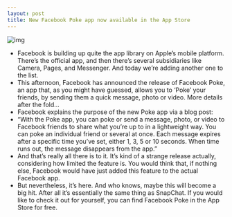 ```yaml
---
layout: post
title: New Facebook Poke app now available in the App Store
---
```

![img](http://media.idownloadblog.com/wp-content/uploads/2012/12/facebook-poke.png)
* Facebook is building up quite the app library on Apple’s mobile platform. There’s the official app, and then there’s several subsidiaries like Camera, Pages, and Messenger. And today we’re adding another one to the list.
* This afternoon, Facebook has announced the release of Facebook Poke, an app that, as you might have guessed, allows you to ‘Poke’ your friends, by sending them a quick message, photo or video. More details after the fold…
* Facebook explains the purpose of the new Poke app via a blog post:
* “With the Poke app, you can poke or send a message, photo, or video to Facebook friends to share what you’re up to in a lightweight way. You can poke an individual friend or several at once. Each message expires after a specific time you’ve set, either 1, 3, 5 or 10 seconds. When time runs out, the message disappears from the app.”
* And that’s really all there is to it. It’s kind of a strange release actually, considering how limited the feature is. You would think that, if nothing else, Facebook would have just added this feature to the actual Facebook app.
* But nevertheless, it’s here. And who knows, maybe this will become a big hit. After all it’s essentially the same thing as SnapChat. If you would like to check it out for yourself, you can find Facebook Poke in the App Store for free.

